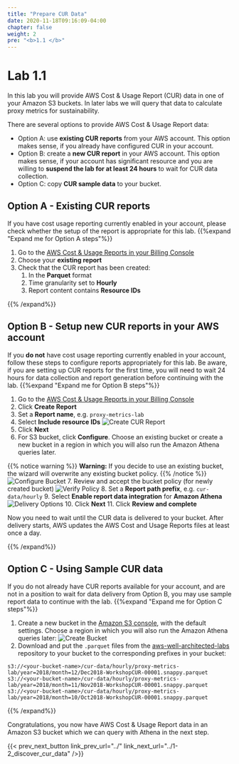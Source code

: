 ```yaml
---
title: "Prepare CUR Data"
date: 2020-11-18T09:16:09-04:00
chapter: false
weight: 2
pre: "<b>1.1 </b>"
---
```


# Lab 1.1

In this lab you will provide AWS Cost & Usage Report (CUR) data in one of your Amazon S3 buckets. In later labs we will query that data to calculate proxy metrics for sustainability.

There are several options to provide AWS Cost & Usage Report data:

* Option A: use **existing CUR reports** from your AWS account. This option makes sense, if you already have configured CUR in your account.
* Option B: create a **new CUR report** in your AWS account. This option makes sense, if your account has significant resource and you are willing to **suspend the lab for at least 24 hours** to wait for CUR data collection.
* Option C: copy **CUR sample data** to your bucket.

## Option A - Existing CUR reports
If you have cost usage reporting currently enabled in your account, please check whether the setup of the report is appropriate for this lab.
{{%expand "Expand me for Option A steps"%}}

1. Go to the [AWS Cost & Usage Reports in your Billing Console](https://console.aws.amazon.com/billing/home#/reports)
2. Choose your **existing report**
3. Check that the CUR report has been created:
    1. In the **Parquet** format
    2. Time granularity set to **Hourly**
    3. Report content contains **Resource IDs**

{{% /expand%}}

## Option B - Setup new CUR reports in your AWS account
If you **do not** have cost usage reporting currently enabled in your account, follow these steps to configure reports appropriately for this lab. Be aware, if you are setting up CUR reports for the first time, you will need to wait 24 hours for data collection and report generation before continuing with the lab.
{{%expand "Expand me for Option B steps"%}}

1. Go to the [AWS Cost & Usage Reports in your Billing Console](https://console.aws.amazon.com/billing/home#/reports)
2. Click **Create Report**
3. Set a **Report name**, e.g. `proxy-metrics-lab`
4. Select **Include resource IDs**
![Create CUR Report](/Sustainability/300_cur_reports_as_efficiency_reports/lab1-1/images/create_cur_report.png)
5. Click **Next**
6. For S3 bucket, click **Configure**. Choose an existing bucket or create a new bucket in a region in which you will also run the Amazon Athena queries later.

{{% notice warning %}}
**Warning:** If you decide to use an existing bucket, the wizard will overwrite any existing bucket policy.
{{% /notice %}}
![Configure Bucket](/Sustainability/300_cur_reports_as_efficiency_reports/lab1-1/images/configure_bucket.png)
7. Review and accept the bucket policy (for newly created bucket)
![Verify Policy](/Sustainability/300_cur_reports_as_efficiency_reports/lab1-1/images/verify_policy.png)
8. Set a **Report path prefix**, e.g. `cur-data/hourly`
9. Select **Enable report data integration** for **Amazon Athena**
![Delivery Options](/Sustainability/300_cur_reports_as_efficiency_reports/lab1-1/images/delivery_options.png)
10. Click **Next**
11. Click **Review and complete**

Now you need to wait until the CUR data is delivered to your bucket. After delivery starts, AWS updates the AWS Cost and Usage Reports files at least once a day.

{{% /expand%}}

## Option C - Using Sample CUR data
If you do not already have CUR reports available for your account, and are not in a position to wait for data delivery from Option B, you may use sample report data to continue with the lab.
{{%expand "Expand me for Option C steps"%}}

1. Create a new bucket in the [Amazon S3 console](https://s3.console.aws.amazon.com/s3/bucket/create), with the default settings. Choose a region in which you will also run the Amazon Athena queries later:
![Create Bucket](/Sustainability/300_cur_reports_as_efficiency_reports/lab1-1/images/create_bucket.png)
2. Download and put the `.parquet` files from the [aws-well-architected-labs](https://github.com/awslabs/aws-well-architected-labs/tree/master/static/Cost/200_4_Cost_and_Usage_Analysis/Code) repository to your bucket to the corresponding prefixes in your bucket:
```
s3://<your-bucket-name>/cur-data/hourly/proxy-metrics-lab/year=2018/month=12/Dec2018-WorkshopCUR-00001.snappy.parquet
s3://<your-bucket-name>/cur-data/hourly/proxy-metrics-lab/year=2018/month=11/Nov2018-WorkshopCUR-00001.snappy.parquet
s3://<your-bucket-name>/cur-data/hourly/proxy-metrics-lab/year=2018/month=10/Oct2018-WorkshopCUR-00001.snappy.parquet
```
{{% /expand%}}

Congratulations, you now have AWS Cost & Usage Report data in an Amazon S3 bucket which we can query with Athena in the next step.

{{< prev_next_button link_prev_url="../" link_next_url="../1-2_discover_cur_data" />}}

